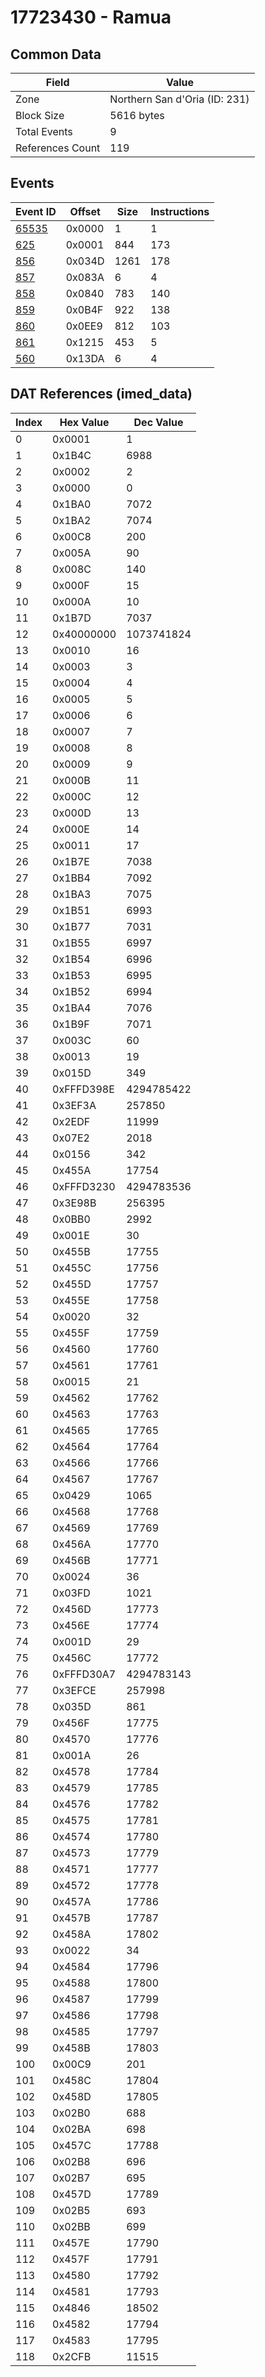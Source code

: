# 17723430 - Ramua

## Common Data

| Field            | Value                         |
|------------------|-------------------------------|
| Zone             | Northern San d'Oria (ID: 231) |
| Block Size       | 5616 bytes                    |
| Total Events     | 9                             |
| References Count | 119                           |

## Events

| Event ID            | Offset   |   Size |   Instructions |
|---------------------|----------|--------|----------------|
| [65535](./65535.md) | 0x0000   |      1 |              1 |
| [625](./625.md)     | 0x0001   |    844 |            173 |
| [856](./856.md)     | 0x034D   |   1261 |            178 |
| [857](./857.md)     | 0x083A   |      6 |              4 |
| [858](./858.md)     | 0x0840   |    783 |            140 |
| [859](./859.md)     | 0x0B4F   |    922 |            138 |
| [860](./860.md)     | 0x0EE9   |    812 |            103 |
| [861](./861.md)     | 0x1215   |    453 |              5 |
| [560](./560.md)     | 0x13DA   |      6 |              4 |

## DAT References (imed_data)

|   Index | Hex Value   |   Dec Value |
|---------|-------------|-------------|
|       0 | 0x0001      |           1 |
|       1 | 0x1B4C      |        6988 |
|       2 | 0x0002      |           2 |
|       3 | 0x0000      |           0 |
|       4 | 0x1BA0      |        7072 |
|       5 | 0x1BA2      |        7074 |
|       6 | 0x00C8      |         200 |
|       7 | 0x005A      |          90 |
|       8 | 0x008C      |         140 |
|       9 | 0x000F      |          15 |
|      10 | 0x000A      |          10 |
|      11 | 0x1B7D      |        7037 |
|      12 | 0x40000000  |  1073741824 |
|      13 | 0x0010      |          16 |
|      14 | 0x0003      |           3 |
|      15 | 0x0004      |           4 |
|      16 | 0x0005      |           5 |
|      17 | 0x0006      |           6 |
|      18 | 0x0007      |           7 |
|      19 | 0x0008      |           8 |
|      20 | 0x0009      |           9 |
|      21 | 0x000B      |          11 |
|      22 | 0x000C      |          12 |
|      23 | 0x000D      |          13 |
|      24 | 0x000E      |          14 |
|      25 | 0x0011      |          17 |
|      26 | 0x1B7E      |        7038 |
|      27 | 0x1BB4      |        7092 |
|      28 | 0x1BA3      |        7075 |
|      29 | 0x1B51      |        6993 |
|      30 | 0x1B77      |        7031 |
|      31 | 0x1B55      |        6997 |
|      32 | 0x1B54      |        6996 |
|      33 | 0x1B53      |        6995 |
|      34 | 0x1B52      |        6994 |
|      35 | 0x1BA4      |        7076 |
|      36 | 0x1B9F      |        7071 |
|      37 | 0x003C      |          60 |
|      38 | 0x0013      |          19 |
|      39 | 0x015D      |         349 |
|      40 | 0xFFFD398E  |  4294785422 |
|      41 | 0x3EF3A     |      257850 |
|      42 | 0x2EDF      |       11999 |
|      43 | 0x07E2      |        2018 |
|      44 | 0x0156      |         342 |
|      45 | 0x455A      |       17754 |
|      46 | 0xFFFD3230  |  4294783536 |
|      47 | 0x3E98B     |      256395 |
|      48 | 0x0BB0      |        2992 |
|      49 | 0x001E      |          30 |
|      50 | 0x455B      |       17755 |
|      51 | 0x455C      |       17756 |
|      52 | 0x455D      |       17757 |
|      53 | 0x455E      |       17758 |
|      54 | 0x0020      |          32 |
|      55 | 0x455F      |       17759 |
|      56 | 0x4560      |       17760 |
|      57 | 0x4561      |       17761 |
|      58 | 0x0015      |          21 |
|      59 | 0x4562      |       17762 |
|      60 | 0x4563      |       17763 |
|      61 | 0x4565      |       17765 |
|      62 | 0x4564      |       17764 |
|      63 | 0x4566      |       17766 |
|      64 | 0x4567      |       17767 |
|      65 | 0x0429      |        1065 |
|      66 | 0x4568      |       17768 |
|      67 | 0x4569      |       17769 |
|      68 | 0x456A      |       17770 |
|      69 | 0x456B      |       17771 |
|      70 | 0x0024      |          36 |
|      71 | 0x03FD      |        1021 |
|      72 | 0x456D      |       17773 |
|      73 | 0x456E      |       17774 |
|      74 | 0x001D      |          29 |
|      75 | 0x456C      |       17772 |
|      76 | 0xFFFD30A7  |  4294783143 |
|      77 | 0x3EFCE     |      257998 |
|      78 | 0x035D      |         861 |
|      79 | 0x456F      |       17775 |
|      80 | 0x4570      |       17776 |
|      81 | 0x001A      |          26 |
|      82 | 0x4578      |       17784 |
|      83 | 0x4579      |       17785 |
|      84 | 0x4576      |       17782 |
|      85 | 0x4575      |       17781 |
|      86 | 0x4574      |       17780 |
|      87 | 0x4573      |       17779 |
|      88 | 0x4571      |       17777 |
|      89 | 0x4572      |       17778 |
|      90 | 0x457A      |       17786 |
|      91 | 0x457B      |       17787 |
|      92 | 0x458A      |       17802 |
|      93 | 0x0022      |          34 |
|      94 | 0x4584      |       17796 |
|      95 | 0x4588      |       17800 |
|      96 | 0x4587      |       17799 |
|      97 | 0x4586      |       17798 |
|      98 | 0x4585      |       17797 |
|      99 | 0x458B      |       17803 |
|     100 | 0x00C9      |         201 |
|     101 | 0x458C      |       17804 |
|     102 | 0x458D      |       17805 |
|     103 | 0x02B0      |         688 |
|     104 | 0x02BA      |         698 |
|     105 | 0x457C      |       17788 |
|     106 | 0x02B8      |         696 |
|     107 | 0x02B7      |         695 |
|     108 | 0x457D      |       17789 |
|     109 | 0x02B5      |         693 |
|     110 | 0x02BB      |         699 |
|     111 | 0x457E      |       17790 |
|     112 | 0x457F      |       17791 |
|     113 | 0x4580      |       17792 |
|     114 | 0x4581      |       17793 |
|     115 | 0x4846      |       18502 |
|     116 | 0x4582      |       17794 |
|     117 | 0x4583      |       17795 |
|     118 | 0x2CFB      |       11515 |

